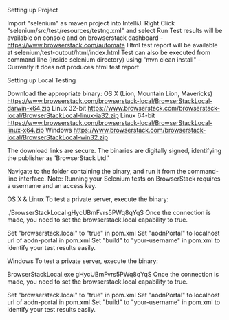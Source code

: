 Setting up Project

Import "selenium" as maven project into IntelliJ.
Right Click "selenium/src/test/resources/testng.xml" and select Run
Test results will be available on console and on browserstack dashboard - https://www.browserstack.com/automate
Html test report will be available at selenium/test-output/html/index.html
Test can also be executed from command line (inside selenium directory) using "mvn clean install" - Currently it does not produces html test report

Setting up Local Testing

Download the appropriate binary:
OS X (Lion, Mountain Lion, Mavericks) https://www.browserstack.com/browserstack-local/BrowserStackLocal-darwin-x64.zip
Linux 32-bit https://www.browserstack.com/browserstack-local/BrowserStackLocal-linux-ia32.zip
Linux 64-bit https://www.browserstack.com/browserstack-local/BrowserStackLocal-linux-x64.zip
Windows https://www.browserstack.com/browserstack-local/BrowserStackLocal-win32.zip

The download links are secure. The binaries are digitally signed, identifying the publisher as 'BrowserStack Ltd.'

Navigate to the folder containing the binary, and run it from the command-line interface.
Note: Running your Selenium tests on BrowserStack requires a username and an access key.

OS X & Linux
To test a private server, execute the binary:

./BrowserStackLocal gHycUBmFvrs5PWq8qYqS
Once the connection is made, you need to set the browserstack.local capability to true.

Set "browserstack.local" to "true" in pom.xml
Set "aodnPortal" to localhost url of aodn-portal in pom.xml
Set "build" to "your-username" in pom.xml to identify your test results easily.

Windows
To test a private server, execute the binary:

BrowserStackLocal.exe gHycUBmFvrs5PWq8qYqS
Once the connection is made, you need to set the browserstack.local capability to true.

Set "browserstack.local" to "true" in pom.xml
Set "aodnPortal" to localhost url of aodn-portal in pom.xml
Set "build" to "your-username" in pom.xml to identify your test results easily.
